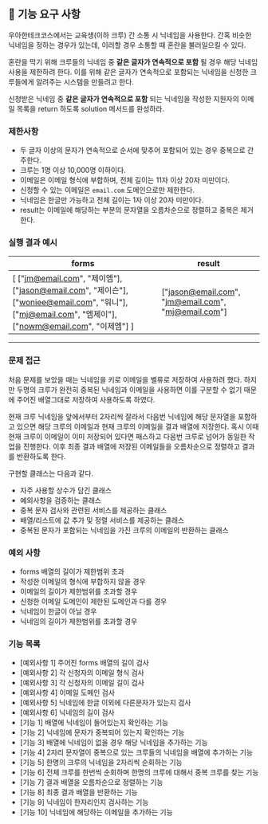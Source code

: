 ## 🚀 기능 요구 사항

우아한테크코스에서는 교육생(이하 크루) 간 소통 시 닉네임을 사용한다. 간혹 비슷한 닉네임을 정하는 경우가 있는데, 이러할 경우 소통할 때 혼란을 불러일으킬 수 있다.

혼란을 막기 위해 크루들의 닉네임 중 **같은 글자가 연속적으로 포함** 될 경우 해당 닉네임 사용을 제한하려 한다. 이를 위해 같은 글자가 연속적으로 포함되는 닉네임을 신청한 크루들에게 알려주는 시스템을 만들려고 한다.


신청받은 닉네임 중 **같은 글자가 연속적으로 포함** 되는 닉네임을 작성한 지원자의 이메일 목록을 return 하도록 solution 메서드를 완성하라.

### 제한사항

- 두 글자 이상의 문자가 연속적으로 순서에 맞추어 포함되어 있는 경우 중복으로 간주한다.
- 크루는 1명 이상 10,000명 이하이다.
- 이메일은 이메일 형식에 부합하며, 전체 길이는 11자 이상 20자 미만이다.
- 신청할 수 있는 이메일은 `email.com` 도메인으로만 제한한다.
- 닉네임은 한글만 가능하고 전체 길이는 1자 이상 20자 미만이다.
- result는 이메일에 해당하는 부분의 문자열을 오름차순으로 정렬하고 중복은 제거한다.

### 실행 결과 예시

| forms | result |
| --- | --- |
| [ ["jm@email.com", "제이엠"], ["jason@email.com", "제이슨"], ["woniee@email.com", "워니"], ["mj@email.com", "엠제이"], ["nowm@email.com", "이제엠"] ] | ["jason@email.com", "jm@email.com", "mj@email.com"] |

---

### 문제 접근
처음 문제를 보았을 때는 닉네임을 키로 이메일을 벨류로 저장하여 사용하려 했다. 하지만 두명의 크루가 완전히 중복된 닉네임과 이메일을 사용하면 이를 구분할 수 없기 때문에 주어진 배열그대로 저장하여 사용하도록 하였다.

현재 크루 닉네임을 앞에서부터 2자리씩 잘라서 다음번 닉네임에 해당 문자열을 포함하고 있으면 해당 크루의 이메일과 현재 크루의 이메일을 결과 배열에 저장한다. 혹시 이때 현재 크루이 이메일이 이미 저장되어 있다면 패스하고 다음번 크루로 넘어가 동일한 작업을 진행한다. 이후 최종 결과 배열에 저장된 이메일들을 오름차순으로 정렬하고 결과를 반환하도록 한다.

구현할 클래스는 다음과 같다.
+ 자주 사용할 상수가 담긴 클래스
+ 예외사항을 검증하는 클래스
+ 중복 문자 검사와 관련된 서비스를 제공하는 클래스
+ 배열/리스트에 값 추가 및 정렬 서비스를 제공하는 클래스
+ 중복된 문자가 포함되는 닉네임을 가진 크루의 이메일의 반환하는 클래스


### 예외 사항
+ forms 배열의 길이가 제한범위 초과
+ 작성한 이메일의 형식에 부합하지 않을 경우
+ 이메일의 길이가 제한범위를 초과할 경우
+ 신청한 이메일 도메인이 제한된 도메인과 다를 경우
+ 닉네임이 한글이 아닐 경우
+ 닉네임의 길이가 제한범위를 초과할 경우
### 기능 목록
+ [예외사항 1] 주어진 forms 배열의 길이 검사
+ [예외사항 2] 각 신청자의 이메일 형식 검사
+ [예외사항 3] 각 신청자의 이메일 길이 검사
+ [예외사항 4] 이메일 도메인 검사
+ [예외사항 5] 닉네임에 한글 이외에 다른문자가 있는지 검사
+ [예외사항 6] 닉네임의 길이 검사
+ [기능 1] 배열에 닉네임이 들어있는지 확인하는 기능
+ [기능 2] 닉네임에 문자가 중복되어 있는지 확인하는 기능
+ [기능 3] 배열에 닉네임이 없을 경우 해당 닉네임을 추가하는 기능
+ [기능 4] 2자리 문자열이 중복으로 있는 크루들의 닉네임을 배열에 추가하는 기능
+ [기능 5] 한명의 크루의 닉네임을 2자리씩 순회하는 기능
+ [기능 6] 전체 크루를 한번씩 순회하며 한명의 크루에 대해서 중복 크루를 찾는 기능
+ [기능 7] 결과 배열을 오름차순으로 정렬하는 기능
+ [기능 8] 최종 결과 배열을 반환하는 기능
+ [기능 9] 닉네임이 한자리인지 검사하는 기능
+ [기능 10] 닉네임에 해당하는 이메일을 추가하는 기능
